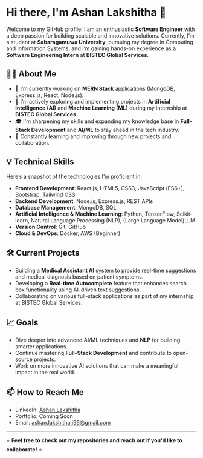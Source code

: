 # Hi there, I'm Ashan Lakshitha 👋

Welcome to my GitHub profile! I am an enthusiastic **Software Engineer** with a deep passion for building scalable and innovative solutions. Currently, I’m a student at **Sabaragamuwa University**, pursuing my degree in Computing and Information Systems, and I’m gaining hands-on experience as a **Software Engineering Intern** at **BISTEC Global Services**.

## 👨‍💻 About Me
- 🔭 I’m currently working on **MERN Stack** applications (MongoDB, Express.js, React, Node.js).
- 🤖 I’m actively exploring and implementing projects in **Artificial Intelligence (AI)** and **Machine Learning (ML)** during my internship at **BISTEC Global Services**.
- 🎓 I'm sharpening my skills and expanding my knowledge base in **Full-Stack Development** and **AI/ML** to stay ahead in the tech industry.
- 🌱 Constantly learning and improving through new projects and collaboration.

## 💡 Technical Skills
Here’s a snapshot of the technologies I’m proficient in:
- **Frontend Development**: React.js, HTML5, CSS3, JavaScript (ES6+), Bootstrap, Tailwind CSS
- **Backend Development**: Node.js, Express.js, REST APIs
- **Database Management**: MongoDB, SQL
- **Artificial Intelligence & Machine Learning**: Python, TensorFlow, Scikit-learn, Natural Language Processing (NLP), (Large Language Model)LLM
- **Version Control**: Git, GitHub
- **Cloud & DevOps**: Docker, AWS (Beginner)

## 🛠️ Current Projects
- Building a **Medical Assistant AI** system to provide real-time suggestions and medical diagnosis based on patient symptoms.
- Developing a **Real-time Autocomplete** feature that enhances search box functionality using AI-driven text suggestions.
- Collaborating on various full-stack applications as part of my internship at BISTEC Global Services.

## 📈 Goals
- Dive deeper into advanced AI/ML techniques and **NLP** for building smarter applications.
- Continue mastering **Full-Stack Development** and contribute to open-source projects.
- Work on more innovative AI solutions that can make a meaningful impact in the real world.

## 📫 How to Reach Me
- LinkedIn: [Ashan Lakshitha](https://www.linkedin.com/in/ashan-lakshitha/)
- Portfolio: Coming Soon
- Email: ashan.lakshitha.j99@gmail.com

---

⭐ **Feel free to check out my repositories and reach out if you'd like to collaborate!** ⭐
